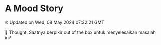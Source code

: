 # A Mood Story

⏰ Updated on Wed, 08 May 2024 07:32:21 GMT

💭 Thought: Saatnya berpikir out of the box untuk menyelesaikan masalah ini!

